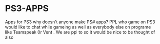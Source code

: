 PS3-APPS
========

Apps for PS3 why doesn't anyone make PS# apps? PPL who game on PS3 would like to chat while gameing as well as everybody else on programe like Teamspeak 0r Vent . We are ppl to so it would be nice to be thought of also
